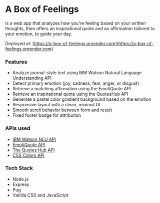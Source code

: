 # A Box of Feelings

is a web app that analyzes how you're feeling based on your written thoughts, then offers an inspirational quote and an affirmation tailored to your emotion, to guide your day.

Deployed at: [https://a-box-of-feelings.onrender.com](https://a-box-of-feelings.onrender.com)

### Features

- Analyze journal-style text using IBM Watson Natural Language Understanding API
- Detect primary emotion (joy, sadness, fear, anger, or disgust)
- Retrieve a matching affirmation using the EmotiQuote API
- Retrieve an inspirational quote using the QuotesHub API
- Generate a pastel color gradient background based on the emotion
- Responsive layout with a clean, minimal UI
- Smooth scroll behavior between form and result
- Fixed footer badge for attribution

### APIs used

- [IBM Watson NLU API](https://cloud.ibm.com/apidocs/natural-language-understanding)
- [EmotiQuote API](https://emotiquote-api.onrender.com/)
- [The Quotes Hub API](https://thequoteshub.com/)
- [CSS Colors API](https://www.csscolorsapi.com/)

### Tech Stack

- Node.js
- Express
- Pug
- Vanilla CSS and JavaScript




